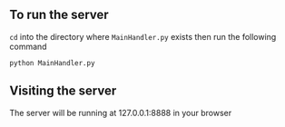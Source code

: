 ## To run the server 
`cd` into the directory where `MainHandler.py` exists then run the following command

`python MainHandler.py`


## Visiting the server
The server will be running at 127.0.0.1:8888 in your browser